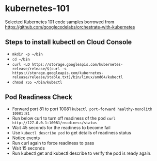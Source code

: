 # kubernetes-101

Selected Kubernetes 101 code samples borrowed from https://github.com/googlecodelabs/orchestrate-with-kubernetes

## Steps to install kubectl on Cloud Console

* `mkdir -p ~/bin`
* `cd ~/bin`
* `curl -LO https://storage.googleapis.com/kubernetes-release/release/$(curl -s https://storage.googleapis.com/kubernetes-release/release/stable.txt)/bin/linux/amd64/kubectl`
* `chmod 755 ~/bin/kubectl`


## Pod Readiness Check

* Forward port 81 to port 10081
`kubectl port-forward healthy-monolith 10081:81`
* Run below curl to turn off readiness of the pod
`curl http://127.0.0.1:10081/readiness/status`
* Wait 45 seconds for the readiness to become fail
* Use `kubectl describe pod` to get details of readiness status
* Notice events
* Run curl again to force readiness to pass 
* Wait 15 seconds
* Run kubectl get and kubectl describe to verify the pod is ready again.

